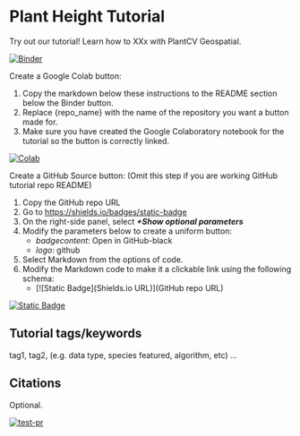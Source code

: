 # Plant Height Tutorial

Try out our tutorial! Learn how to XXx with PlantCV Geospatial.

[![Binder](https://mybinder.org/badge_logo.svg)](https://mybinder.org/v2/gh/eseigel/plantcv-geospatial-tutorial-plant-height/b2f65d5ba82c31e764375eca7e0b167fe98e5518?urlpath=lab%2Ftree%2Findex.ipynb)

Create a Google Colab button:

1. Copy the markdown below these instructions to the README section below the Binder button.
2. Replace {repo_name} with the name of the repository you want a button made for.
3. Make sure you have created the Google Colaboratory notebook for the tutorial so the button is correctly linked.

[![Colab](https://colab.research.google.com/assets/colab-badge.svg)](https://colab.research.google.com/github/danforthcenter/{repo_name}/blob/main/index-Colab.ipynb)

Create a GitHub Source button:
(Omit this step if you are working GitHub tutorial repo README)

1. Copy the GitHub repo URL
2. Go to https://shields.io/badges/static-badge
3. On the right-side panel, select ***+Show optional parameters***
4. Modify the parameters below to create a uniform button:
    - *badgecontent*: Open in GitHub-black
    - *logo*: github
5. Select Markdown from the options of code.
6. Modify the Markdown code to make it a clickable link using the following schema:
    - [![Static Badge](Shields.io URL)](GitHub repo URL)
  
[![Static Badge](https://img.shields.io/badge/Open%20on%20GitHub-black?logo=github)](https://github.com/danforthcenter/plantcv-tutorial-template)

## Tutorial tags/keywords

tag1, tag2, (e.g. data type, species featured, algorithm, etc) ...

## Citations

Optional.

[![test-pr](https://github.com/danforthcenter/plantcv-tutorial-template/actions/workflows/ci-tests.yml/badge.svg)](https://github.com/danforthcenter/plantcv-tutorial-template/actions/workflows/ci-tests.yml)
